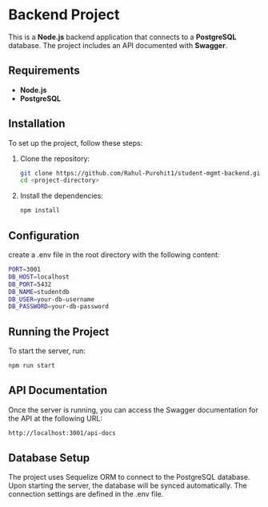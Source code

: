# Backend Project

This is a **Node.js** backend application that connects to a **PostgreSQL** database. The project includes an API documented with **Swagger**.

## Requirements

- **Node.js** 
- **PostgreSQL**

## Installation

To set up the project, follow these steps:

1. Clone the repository:

   ```bash
   git clone https://github.com/Rahul-Purohit1/student-mgmt-backend.git
   cd <project-directory>
   
2. Install the dependencies:
   ```bash
   npm install
   ```

## Configuration
create a .env file in the root directory with the following content:
```bash
PORT=3001
DB_HOST=localhost
DB_PORT=5432
DB_NAME=studentdb
DB_USER=your-db-username
DB_PASSWORD=your-db-password
```


## Running the Project
To start the server, run:
```bash
npm run start
```

## API Documentation
Once the server is running, you can access the Swagger documentation for the API at the following URL:
```bash
http://localhost:3001/api-docs
```

## Database Setup
The project uses Sequelize ORM to connect to the PostgreSQL database. Upon starting the server, the database will be synced automatically.
The connection settings are defined in the .env file.



